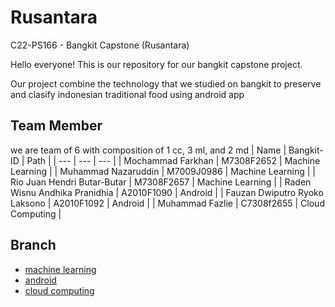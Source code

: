# Rusantara
C22-PS166 - Bangkit Capstone (Rusantara)

Hello everyone!
This is our repository for our bangkit capstone project.

Our project combine the technology that we studied on bangkit to preserve and clasify indonesian traditional food using android app

## Team Member 
we are team of 6 with composition of 1 cc, 3 ml, and 2 md
| Name	| Bangkit-ID	| Path |
| ---  | ---  | --- |
| Mochammad Farkhan | M7308F2652 | Machine Learning |
| Muhammad Nazaruddin | M7009J0986 | Machine Learning |
| Rio Juan Hendri Butar-Butar | M7308F2657 | Machine Learning |
| Raden Wisnu Andhika Pranidhia | A2010F1090 | Android |
| Fauzan Dwiputro Ryoko Laksono | A2010F1092 | Android |
| Muhammad Fazlie | C7308f2655 | Cloud Computing |


## Branch
- [machine learning](https://github.com/mochammadfarkhan/rusantara/tree/machine-learning)
- [android](https://github.com/mochammadfarkhan/rusantara/tree/android)
- [cloud computing](httpshttps://github.com/mochammadfarkhan/rusantara/tree/cloud)
